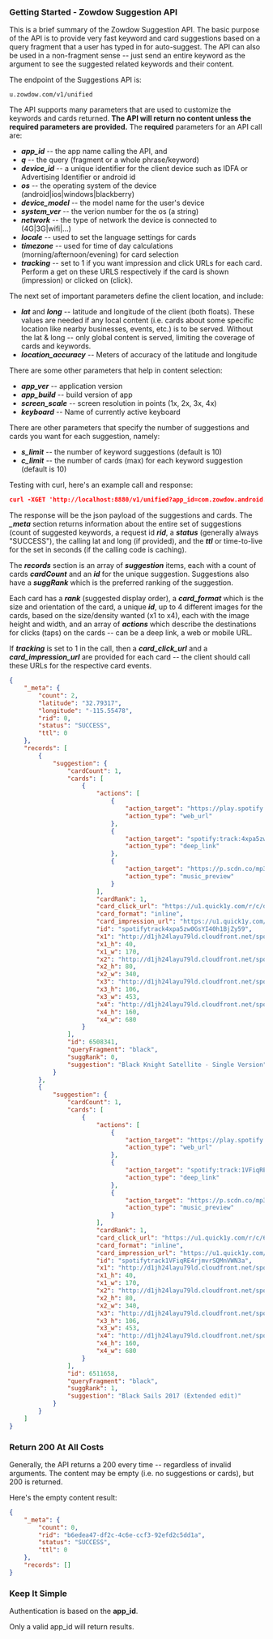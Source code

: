 ### Getting Started - Zowdow Suggestion API

This is a brief summary of the Zowdow Suggestion API.  The basic purpose of the API is to provide very fast keyword and card suggestions based on a query fragment that a user has typed in for auto-suggest.  The API can also be used in a non-fragment sense -- just send an entire keyword as the argument to see the suggested related keywords and their content.

The endpoint of the Suggestions API is:
```
u.zowdow.com/v1/unified
```

The API supports many parameters that are used to customize the keywords and cards returned.  **The API will return no content unless the required parameters are provided.**  The **required** parameters for an API call are:
  * ***app_id*** -- the app name calling the API, and
  * ***q*** -- the query (fragment or a whole phrase/keyword)
  * ***device_id*** -- a unique identifier for the client device such as IDFA or Advertising Identifier or android id
  * ***os*** -- the operating system of the device (android|ios|windows|blackberry)
  * ***device_model*** -- the model name for the user's device
  * ***system_ver*** -- the verion number for the os (a string)
  * ***network*** -- the type of network the device is connected to (4G|3G|wifi|...)
  * ***locale*** -- used to set the language settings for cards
  * ***timezone*** -- used for time of day calculations (morning/afternoon/evening) for card selection
  * ***tracking*** -- set to 1 if you want impression and click URLs for each card.  Perform a get on these URLS respectively if the card is shown (impression) or clicked on (click).
  
The next set of important parameters define the client location, and include:
* ***lat*** and ***long*** -- latitude and longitude of the client (both floats).  These values are needed if any local content (i.e. cards about some specific location like nearby businesses, events, etc.) is to be served.  Without the lat & long -- only global content is served, limiting the coverage of cards and keywords.
* ***location_accuracy*** -- Meters of accuracy of the latitude and longitude

There are some other parameters that help in content selection:
* ***app_ver*** -- application version
* ***app_build*** -- build version of app
* ***screen_scale*** -- screen resolution in points (1x, 2x, 3x, 4x)
* ***keyboard*** -- Name of currently active keyboard

There are other parameters that specify the number of suggestions and cards you want for each suggestion, namely:
* ***s_limit*** -- the number of keyword suggestions (default is 10)
* ***c_limit*** -- the number of cards (max) for each keyword suggestion (default is 10)

Testing with curl, here's an example call and response:

```json
curl -XGET 'http://localhost:8880/v1/unified?app_id=com.zowdow.android.example&q=black&device_id=8de95467-1570-45bf-9732-178f3f80d3e6&os=Android&device_model=HUAWEI+VIE-L09&system_ver=6.0&network=wifi&locale=en_US&timezone=EDT&tracking=1&lat=32.79317&lon=-115.55478&location_accuracy=100&s_limit=2&c_limit=1'
```

The response will be the json payload of the suggestions and cards.  The ***_meta*** section returns information about the entire set of suggestions (count of suggested keywords, a request id ***rid***, a ***status*** (generally always "SUCCESS"), the calling lat and long (if provided), and the ***ttl*** or time-to-live for the set in seconds (if the calling code is caching).

The ***records*** section is an array of ***suggestion*** items, each with a count of cards ***cardCount*** and an ***id*** for the unique suggestion.  Suggestions also have a ***suggRank*** which is the preferred ranking of the suggestion.

Each card has a ***rank*** (suggested display order), a ***card_format*** which is the size and orientation of the card, a unique ***id***, up to 4 different images for the cards, based on the size/density wanted (x1 to x4), each with the image height and width, and an array of ***actions*** which describe the destinations for clicks (taps) on the cards -- can be a deep link, a web or mobile URL.  

If ***tracking*** is set to 1 in the call, then a ***card_click_url*** and a ***card_impression_url*** are provided for each card -- the client should call these URLs for the respective card events.

```json
{
    "_meta": {
        "count": 2,
        "latitude": "32.79317",
        "longitude": "-115.55478",
        "rid": 0,
        "status": "SUCCESS",
        "ttl": 0
    },
    "records": [
        {
            "suggestion": {
                "cardCount": 1,
                "cards": [
                    {
                        "actions": [
                            {
                                "action_target": "https://play.spotify.com/track/4xpa5zw0GsYI40h1BjZy59",
                                "action_type": "web_url"
                            },
                            {
                                "action_target": "spotify:track:4xpa5zw0GsYI40h1BjZy59",
                                "action_type": "deep_link"
                            },
                            {
                                "action_target": "https://p.scdn.co/mp3-preview/559bbbca082f9a6a707fa4a4b2fb425cb5f804ef?cid=null",
                                "action_type": "music_preview"
                            }
                        ],
                        "cardRank": 1,
                        "card_click_url": "https://u1.quick1y.com/r/c/dcb6c6fe1d352ce539fc1a1ed8e9c7b5edb55691d11569feb47f6a9e7f50aca716109e9ca468e97890ce2f56fd547a64735f69c18f136a579bc2ffef408acac4",
                        "card_format": "inline",
                        "card_impression_url": "https://u1.quick1y.com/r/i/25a335a01c0e1c4e284a7217761802f50a63b02523a417b8c2d885a12ffd6cd1b2595c048e0058f9ff5a3cc4f4905b037a37424aaa781f29a2d204db02a66c5e",
                        "id": "spotifytrack4xpa5zw0GsYI40h1BjZy59",
                        "x1": "http://d1jh24layu79ld.cloudfront.net/spotifytrack/071216/f/FA85_inline_spotify_track_4xpa5zw0GsYI40h1BjZy59_1481140187975_x1.jpeg",
                        "x1_h": 40,
                        "x1_w": 170,
                        "x2": "http://d1jh24layu79ld.cloudfront.net/spotifytrack/071216/f/FA85_inline_spotify_track_4xpa5zw0GsYI40h1BjZy59_1481140187975_x2.jpeg",
                        "x2_h": 80,
                        "x2_w": 340,
                        "x3": "http://d1jh24layu79ld.cloudfront.net/spotifytrack/071216/f/FA85_inline_spotify_track_4xpa5zw0GsYI40h1BjZy59_1481140187975_x3.jpeg",
                        "x3_h": 106,
                        "x3_w": 453,
                        "x4": "http://d1jh24layu79ld.cloudfront.net/spotifytrack/071216/f/FA85_inline_spotify_track_4xpa5zw0GsYI40h1BjZy59_1481140187975_x4.jpeg",
                        "x4_h": 160,
                        "x4_w": 680
                    }
                ],
                "id": 6508341,
                "queryFragment": "black",
                "suggRank": 0,
                "suggestion": "Black Knight Satellite - Single Version"
            }
        },
        {
            "suggestion": {
                "cardCount": 1,
                "cards": [
                    {
                        "actions": [
                            {
                                "action_target": "https://play.spotify.com/track/1VFiqRE4rjmvrSQMnVWN3a",
                                "action_type": "web_url"
                            },
                            {
                                "action_target": "spotify:track:1VFiqRE4rjmvrSQMnVWN3a",
                                "action_type": "deep_link"
                            },
                            {
                                "action_target": "https://p.scdn.co/mp3-preview/04dff1bf0ffecebe90280e33775830a06f3f195d?cid=null",
                                "action_type": "music_preview"
                            }
                        ],
                        "cardRank": 1,
                        "card_click_url": "https://u1.quick1y.com/r/c/6aa2f193f8c3eca6def021dc555402e0daafc7e2f7304acaf022ae3be033121ea620aaa60a4ec37b18f1b93de3f6d85a7db27ccde6bbc1349b6a434ca5a40621",
                        "card_format": "inline",
                        "card_impression_url": "https://u1.quick1y.com/r/i/07f2911a0cefb62403f4269a838c9950344e6b243abb7213e04eb2b4fc8d4f448d86968b07f0653cd12ba4af80956942a6c076971e3fb741f7473a5670cd3eb3",
                        "id": "spotifytrack1VFiqRE4rjmvrSQMnVWN3a",
                        "x1": "http://d1jh24layu79ld.cloudfront.net/spotifytrack/071216/d/a8B8_inline_spotify_track_1VFiqRE4rjmvrSQMnVWN3a_1481139250929_x1.jpeg",
                        "x1_h": 40,
                        "x1_w": 170,
                        "x2": "http://d1jh24layu79ld.cloudfront.net/spotifytrack/071216/d/a8B8_inline_spotify_track_1VFiqRE4rjmvrSQMnVWN3a_1481139250929_x2.jpeg",
                        "x2_h": 80,
                        "x2_w": 340,
                        "x3": "http://d1jh24layu79ld.cloudfront.net/spotifytrack/071216/d/a8B8_inline_spotify_track_1VFiqRE4rjmvrSQMnVWN3a_1481139250929_x3.jpeg",
                        "x3_h": 106,
                        "x3_w": 453,
                        "x4": "http://d1jh24layu79ld.cloudfront.net/spotifytrack/071216/d/a8B8_inline_spotify_track_1VFiqRE4rjmvrSQMnVWN3a_1481139250929_x4.jpeg",
                        "x4_h": 160,
                        "x4_w": 680
                    }
                ],
                "id": 6511658,
                "queryFragment": "black",
                "suggRank": 1,
                "suggestion": "Black Sails 2017 (Extended edit)"
            }
        }
    ]
}
```
### Return 200 At All Costs

Generally, the API returns a 200 every time -- regardless of invalid arguments.  The content may be empty (i.e. no suggestions or cards), but 200 is returned.

Here's the empty content result:

```json
{
    "_meta": {
        "count": 0,
        "rid": "b6edea47-df2c-4c6e-ccf3-92efd2c5dd1a",
        "status": "SUCCESS",
        "ttl": 0
    },
    "records": []
}
```

### Keep It Simple

Authentication is based on the **app_id**. 

Only a valid app_id will return results.
